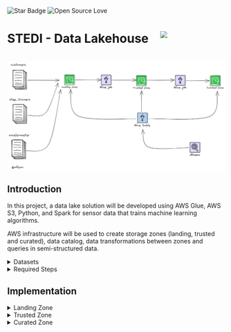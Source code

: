 ![Star Badge](https://img.shields.io/static/v1?label=%F0%9F%8C%9F&message=If%20Useful&style=style=flat&color=BC4E99)
![Open Source Love](https://badges.frapsoft.com/os/v1/open-source.svg?v=103)
# STEDI - Data Lakehouse <img src="https://static.vecteezy.com/system/resources/previews/009/726/165/original/pixel-art-isometric-islands-in-the-sky-with-trees-bridge-lake-and-fence-8bit-game-scenario-vector.jpg" align="right" width="150" />

<br>
<div align = center>
<img src="assets/diagram.png" align="center" width="800" />

</div>

## Introduction
In this project, a data lake solution will be developed using AWS Glue, AWS S3, Python, and Spark for sensor data that trains machine learning algorithms.

AWS infrastructure will be used to create storage zones (landing, trusted and curated), data catalog, data transformations between zones and queries in semi-structured data.

<details>
<summary>
Datasets
</summary>

* **Customer Records** - from fulfillment and the STEDI website
* **Step Trainer Records** - data from the motion sensor
* **Accelerometer Records** - from the mobile app
</details>

<details>
<summary>
Required Steps
</summary>

* **`Data Acquisition`**: AWS S3 directories were created to simulate data coming from various sources. These directories served as landing zones for customer, step trainer, and accelerometer data.

* **`Data Sanitization`**: AWS Glue Studio jobs were written to sanitize customer and accelerometer data from their respective landing zones. The sanitized data was then stored in a trusted zone.

* **`Data Verification`**: AWS Athena was used to query and verify the data in the Glue customer_trusted table.

* **`Data Curation`**: Additional Glue jobs were written to further sanitize the customer data and create a curated zone that only included customers who have accelerometer data and agreed to share their data for research.

* **`Data Streaming`**: Glue Studio jobs were created to read the Step Trainer IoT data stream and populate a trusted zone Glue table.

* **`Data Aggregation`**: Lastly, an aggregated table was created that matched Step Trainer readings and the associated accelerometer reading data for the same timestamp.
</details>

## Implementation

<details>
<summary>
Landing Zone
</summary>

> In the Landing Zone were stored the customer, accelerometer and step trainer raw data.


[1. customer_landing.sql](DDL/customer_landing.sql)

<div align='center'>
<img src="screenshots/../assets/screenshots/accelerometer_landing.png" align="center" />
</div>

[2. accelerometer_landing.sql](DDL/accelerometer_landing.sql)

<div align='center'>
<img src="screenshots/../assets/screenshots/customer_landing.png" align="center" />
</div>
</details>
</details>

<details>
<summary>
Trusted Zone
</summary>

> In the Trusted Zone were stored the tables that contain the records from customers who **agreed to share their data for research purposes.**

[1. customer_landing_to_trusted.py](src/customer_landing_to_trusted.py) - script used to build the **customer_trusted table, which contains customer records from customers who agreed to share their data for research purposes.

[2. accelerometer_landing_to_trusted.py](src/accelerometer_landing_to_trusted.py) - script used to build the accelerometer_trusted table, which contains accelerometer records from customers who agreed to share their data for research purposes.

The customer_trusted table was queried in Athena to show that it only contains customer records from people who agreed to share their data.

![customer_trusted](assets/screenshots/customer_trusted.png)
![customer_trust_with_filter](assets/screenshots/customer_trusted_with_filter.png)
</details>

<details>
<summary>
Curated Zone
</summary>

> In the Curated Zone were stored the tables that contain the correct serial numbers.

**Glue job scripts**

[customer_trusted_to_curated.py](src/customer_trusted_to_curated.py) - script used to build the customer_curated table, which contains customers who have accelerometer data and have agreed to share their data for research.

[step_trainer_trusted_to_curated.py](src/step_trainer_landing_to_trusted.py): script used to build the machine_learning_curated table, which contains each of the step trainer readings, and the associated accelerometer reading data for the same timestamp, but only for customers who have agreed to share their data.

</details>
